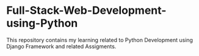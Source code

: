 # Full-Stack-Web-Development-using-Python
This repository contains my learning related to Python Development using Django Framework and related Assigments.
